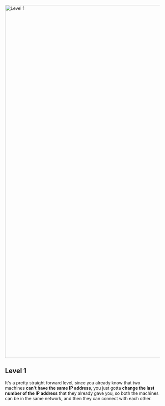 <img width="1149" alt="Level 1" src="https://user-images.githubusercontent.com/58959408/level1.png">

## Level 1

  It's a pretty straight forward level, since you already know that two machines **can't have the same IP address**, you just gotta **change the last number of the IP address** that they already gave you, so both the machines can be in the same network, and then they can connect with each other.